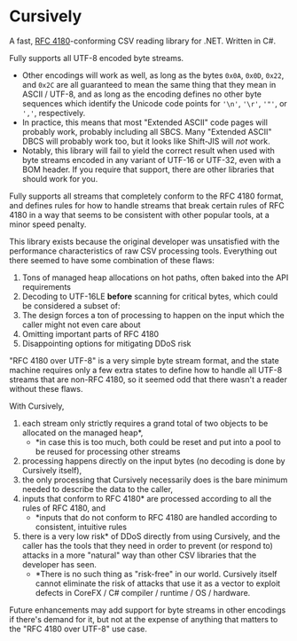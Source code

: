 # Cursively
A fast, [RFC 4180](https://tools.ietf.org/html/rfc4180)-conforming CSV reading library for .NET.  Written in C#.

Fully supports all UTF-8 encoded byte streams.
- Other encodings will work as well, as long as the bytes `0x0A`, `0x0D`, `0x22`, and `0x2C` are all guaranteed to mean the same thing that they mean in ASCII / UTF-8, and as long as the encoding defines no other byte sequences which identify the Unicode code points for `'\n'`, `'\r'`, `'"'`, or `','`, respectively.
- In practice, this means that most "Extended ASCII" code pages will probably work, probably including all SBCS.  Many "Extended ASCII" DBCS will probably work too, but it looks like Shift-JIS will *not* work.
- Notably, this library will fail to yield the correct result when used with byte streams encoded in any variant of UTF-16 or UTF-32, even with a BOM header.  If you require that support, there are other libraries that should work for you.

Fully supports all streams that completely conform to the RFC 4180 format, and defines rules for how to handle streams that break certain rules of RFC 4180 in a way that seems to be consistent with other popular tools, at a minor speed penalty.

This library exists because the original developer was unsatisfied with the performance characteristics of raw CSV processing tools.  Everything out there seemed to have some combination of these flaws:
1. Tons of managed heap allocations on hot paths, often baked into the API requirements
1. Decoding to UTF-16LE **before** scanning for critical bytes, which could be considered a subset of:
1. The design forces a ton of processing to happen on the input which the caller might not even care about
1. Omitting important parts of RFC 4180
1. Disappointing options for mitigating DDoS risk

"RFC 4180 over UTF-8" is a very simple byte stream format, and the state machine requires only a few extra states to define how to handle all UTF-8 streams that are non-RFC 4180, so it seemed odd that there wasn't a reader without these flaws.

With Cursively,
1. each stream only strictly requires a grand total of two objects to be allocated on the managed heap*,
    - *in case this is too much, both could be reset and put into a pool to be reused for processing other streams
1. processing happens directly on the input bytes (no decoding is done by Cursively itself),
1. the only processing that Cursively necessarily does is the bare minimum needed to describe the data to the caller,
1. inputs that conform to RFC 4180* are processed according to all the rules of RFC 4180, and
    - *inputs that do not conform to RFC 4180 are handled according to consistent, intuitive rules
1. there is a very low risk* of DDoS directly from using Cursively, and the caller has the tools that they need in order to prevent (or respond to) attacks in a more "natural" way than other CSV libraries that the developer has seen.
    - *There is no such thing as "risk-free" in our world.  Cursively itself cannot eliminate the risk of attacks that use it as a vector to exploit defects in CoreFX / C# compiler / runtime / OS / hardware.

Future enhancements may add support for byte streams in other encodings if there's demand for it, but not at the expense of anything that matters to the "RFC 4180 over UTF-8" use case.
